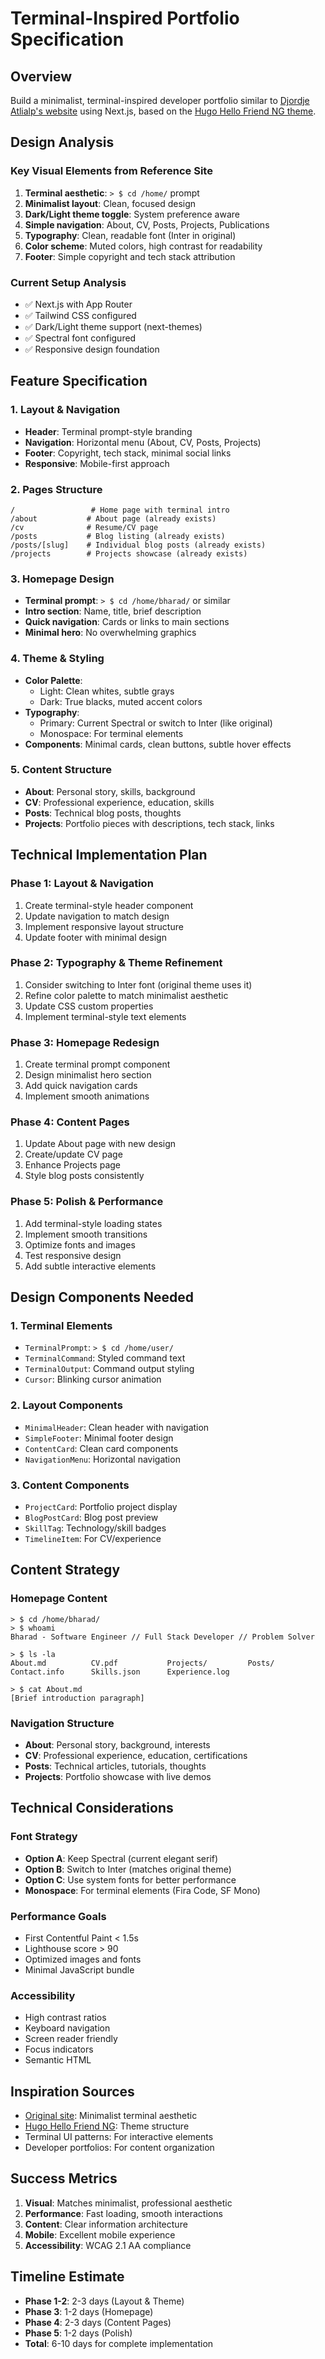 # Terminal-Inspired Portfolio Specification

## Overview
Build a minimalist, terminal-inspired developer portfolio similar to [Djordje Atlialp's website](https://www.djordjeatlialp.de/de/) using Next.js, based on the [Hugo Hello Friend NG theme](https://github.com/rhazdon/hugo-theme-hello-friend-ng).

## Design Analysis

### Key Visual Elements from Reference Site
1. **Terminal aesthetic**: `> $ cd /home/` prompt
2. **Minimalist layout**: Clean, focused design
3. **Dark/Light theme toggle**: System preference aware
4. **Simple navigation**: About, CV, Posts, Projects, Publications
5. **Typography**: Clean, readable font (Inter in original)
6. **Color scheme**: Muted colors, high contrast for readability
7. **Footer**: Simple copyright and tech stack attribution

### Current Setup Analysis
- ✅ Next.js with App Router
- ✅ Tailwind CSS configured
- ✅ Dark/Light theme support (next-themes)
- ✅ Spectral font configured
- ✅ Responsive design foundation

## Feature Specification

### 1. Layout & Navigation
- **Header**: Terminal prompt-style branding
- **Navigation**: Horizontal menu (About, CV, Posts, Projects)
- **Footer**: Copyright, tech stack, minimal social links
- **Responsive**: Mobile-first approach

### 2. Pages Structure
```
/                 # Home page with terminal intro
/about           # About page (already exists)
/cv              # Resume/CV page
/posts           # Blog listing (already exists)
/posts/[slug]    # Individual blog posts (already exists)
/projects        # Projects showcase (already exists)
```

### 3. Homepage Design
- **Terminal prompt**: `> $ cd /home/bharad/` or similar
- **Intro section**: Name, title, brief description
- **Quick navigation**: Cards or links to main sections
- **Minimal hero**: No overwhelming graphics

### 4. Theme & Styling
- **Color Palette**:
  - Light: Clean whites, subtle grays
  - Dark: True blacks, muted accent colors
- **Typography**:
  - Primary: Current Spectral or switch to Inter (like original)
  - Monospace: For terminal elements
- **Components**: Minimal cards, clean buttons, subtle hover effects

### 5. Content Structure
- **About**: Personal story, skills, background
- **CV**: Professional experience, education, skills
- **Posts**: Technical blog posts, thoughts
- **Projects**: Portfolio pieces with descriptions, tech stack, links

## Technical Implementation Plan

### Phase 1: Layout & Navigation
1. Create terminal-style header component
2. Update navigation to match design
3. Implement responsive layout structure
4. Update footer with minimal design

### Phase 2: Typography & Theme Refinement
1. Consider switching to Inter font (original theme uses it)
2. Refine color palette to match minimalist aesthetic
3. Update CSS custom properties
4. Implement terminal-style text elements

### Phase 3: Homepage Redesign
1. Create terminal prompt component
2. Design minimalist hero section
3. Add quick navigation cards
4. Implement smooth animations

### Phase 4: Content Pages
1. Update About page with new design
2. Create/update CV page
3. Enhance Projects page
4. Style blog posts consistently

### Phase 5: Polish & Performance
1. Add terminal-style loading states
2. Implement smooth transitions
3. Optimize fonts and images
4. Test responsive design
5. Add subtle interactive elements

## Design Components Needed

### 1. Terminal Elements
- `TerminalPrompt`: `> $ cd /home/user/`
- `TerminalCommand`: Styled command text
- `TerminalOutput`: Command output styling
- `Cursor`: Blinking cursor animation

### 2. Layout Components
- `MinimalHeader`: Clean header with navigation
- `SimpleFooter`: Minimal footer design
- `ContentCard`: Clean card components
- `NavigationMenu`: Horizontal navigation

### 3. Content Components
- `ProjectCard`: Portfolio project display
- `BlogPostCard`: Blog post preview
- `SkillTag`: Technology/skill badges
- `TimelineItem`: For CV/experience

## Content Strategy

### Homepage Content
```
> $ cd /home/bharad/
> $ whoami
Bharad - Software Engineer // Full Stack Developer // Problem Solver

> $ ls -la
About.md          CV.pdf           Projects/         Posts/
Contact.info      Skills.json      Experience.log

> $ cat About.md
[Brief introduction paragraph]
```

### Navigation Structure
- **About**: Personal story, background, interests
- **CV**: Professional experience, education, certifications
- **Posts**: Technical articles, tutorials, thoughts
- **Projects**: Portfolio showcase with live demos

## Technical Considerations

### Font Strategy
- **Option A**: Keep Spectral (current elegant serif)
- **Option B**: Switch to Inter (matches original theme)
- **Option C**: Use system fonts for better performance
- **Monospace**: For terminal elements (Fira Code, SF Mono)

### Performance Goals
- First Contentful Paint < 1.5s
- Lighthouse score > 90
- Optimized images and fonts
- Minimal JavaScript bundle

### Accessibility
- High contrast ratios
- Keyboard navigation
- Screen reader friendly
- Focus indicators
- Semantic HTML

## Inspiration Sources
- [Original site](https://www.djordjeatlialp.de/de/): Minimalist terminal aesthetic
- [Hugo Hello Friend NG](https://github.com/rhazdon/hugo-theme-hello-friend-ng): Theme structure
- Terminal UI patterns: For interactive elements
- Developer portfolios: For content organization

## Success Metrics
1. **Visual**: Matches minimalist, professional aesthetic
2. **Performance**: Fast loading, smooth interactions
3. **Content**: Clear information architecture
4. **Mobile**: Excellent mobile experience
5. **Accessibility**: WCAG 2.1 AA compliance

## Timeline Estimate
- **Phase 1-2**: 2-3 days (Layout & Theme)
- **Phase 3**: 1-2 days (Homepage)
- **Phase 4**: 2-3 days (Content Pages)
- **Phase 5**: 1-2 days (Polish)
- **Total**: 6-10 days for complete implementation
